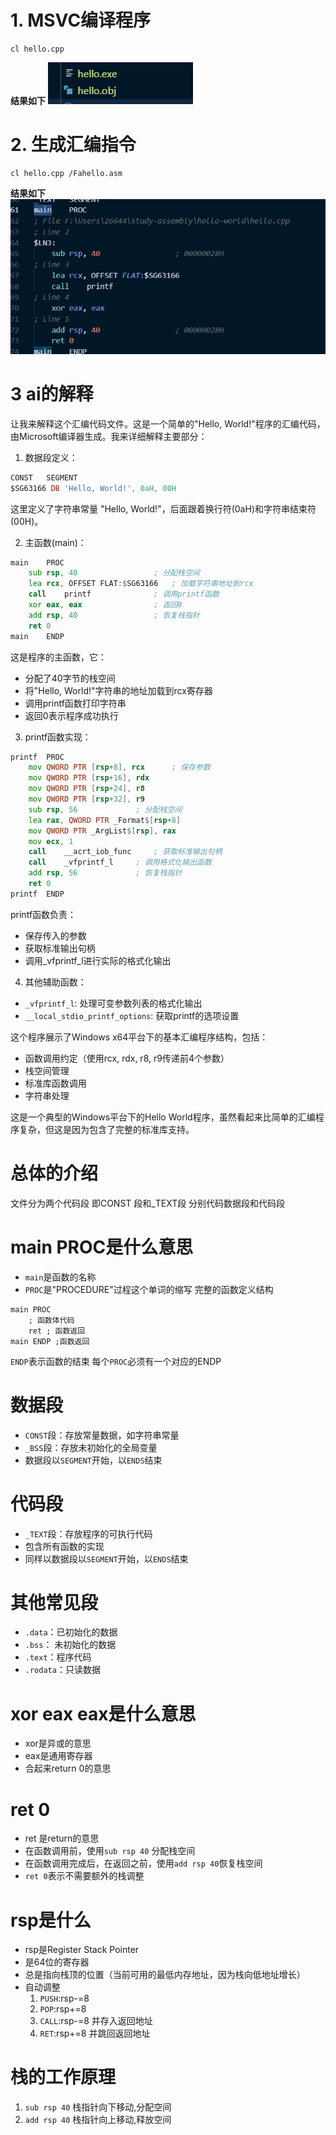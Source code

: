 # 1. MSVC编译程序
```shell
cl hello.cpp
```
**结果如下**
![图片](image/image.png)
# 2. 生成汇编指令
```shell
cl hello.cpp /Fahello.asm
```
**结果如下**
![图片](image/image1.png)
# 3 ai的解释
让我来解释这个汇编代码文件。这是一个简单的"Hello, World!"程序的汇编代码，由Microsoft编译器生成。我来详细解释主要部分：

1. 数据段定义：
```asm
CONST	SEGMENT
$SG63166 DB	'Hello, World!', 0aH, 00H
```
这里定义了字符串常量 "Hello, World!"，后面跟着换行符(0aH)和字符串结束符(00H)。

2. 主函数(main)：
```asm
main	PROC
    sub	rsp, 40					; 分配栈空间
    lea	rcx, OFFSET FLAT:$SG63166	; 加载字符串地址到rcx
    call	printf				; 调用printf函数
    xor	eax, eax				; 返回0
    add	rsp, 40					; 恢复栈指针
    ret	0
main	ENDP
```
这是程序的主函数，它：
- 分配了40字节的栈空间
- 将"Hello, World!"字符串的地址加载到rcx寄存器
- 调用printf函数打印字符串
- 返回0表示程序成功执行

3. printf函数实现：
```asm
printf	PROC
    mov	QWORD PTR [rsp+8], rcx		; 保存参数
    mov	QWORD PTR [rsp+16], rdx
    mov	QWORD PTR [rsp+24], r8
    mov	QWORD PTR [rsp+32], r9
    sub	rsp, 56				; 分配栈空间
    lea	rax, QWORD PTR _Format$[rsp+8]
    mov	QWORD PTR _ArgList$[rsp], rax
    mov	ecx, 1
    call	__acrt_iob_func		; 获取标准输出句柄
    call	_vfprintf_l		; 调用格式化输出函数
    add	rsp, 56				; 恢复栈指针
    ret	0
printf	ENDP
```
printf函数负责：
- 保存传入的参数
- 获取标准输出句柄
- 调用_vfprintf_l进行实际的格式化输出

4. 其他辅助函数：
- `_vfprintf_l`: 处理可变参数列表的格式化输出
- `__local_stdio_printf_options`: 获取printf的选项设置

这个程序展示了Windows x64平台下的基本汇编程序结构，包括：
- 函数调用约定（使用rcx, rdx, r8, r9传递前4个参数）
- 栈空间管理
- 标准库函数调用
- 字符串处理

这是一个典型的Windows平台下的Hello World程序，虽然看起来比简单的汇编程序复杂，但这是因为包含了完整的标准库支持。
# 总体的介绍
文件分为两个代码段
即CONST 段和_TEXT段
分别代码数据段和代码段
# main PROC是什么意思
- `main`是函数的名称
- `PROC`是"PROCEDURE"过程这个单词的缩写
完整的函数定义结构
```assembly
main PROC
    ; 函数体代码
    ret ; 函数返回
main ENDP ;函数返回
```
`ENDP`表示函数的结束
每个`PROC`必须有一个对应的ENDP
# 数据段
- `CONST`段：存放常量数据，如字符串常量
- `_BSS`段：存放未初始化的全局变量
- 数据段以`SEGMENT`开始，以`ENDS`结束
# 代码段
- `_TEXT`段：存放程序的可执行代码
- 包含所有函数的实现
- 同样以数据段以`SEGMENT`开始，以`ENDS`结束
# 其他常见段
- `.data`：已初始化的数据
- `.bss`： 未初始化的数据
- `.text`：程序代码
- `.rodata`：只读数据
# xor eax eax是什么意思
- xor是异或的意思
- eax是通用寄存器
- 合起来return 0的意思
# ret 0
- ret 是return的意思
- 在函数调用前，使用`sub rsp 40` 分配栈空间
- 在函数调用完成后，在返回之前，使用`add rsp 40`恢复栈空间
- `ret 0`表示不需要额外的栈调整
# rsp是什么
- rsp是Register Stack Pointer
- 是64位的寄存器
- 总是指向栈顶的位置（当前可用的最低内存地址，因为栈向低地址增长）
- 自动调整
   1. `PUSH`:rsp-=8
   2. `POP`:rsp+=8
   3. `CALL`:rsp-=8 并存入返回地址
   4. `RET`:rsp+=8 并跳回返回地址   
# 栈的工作原理
1. `sub rsp 40` 栈指针向下移动,分配空间
2. `add rsp 40` 栈指针向上移动,释放空间 
